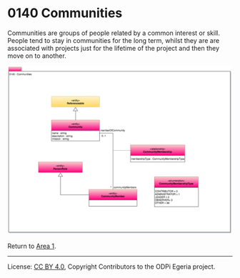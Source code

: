 <!-- SPDX-License-Identifier: CC-BY-4.0 -->
<!-- Copyright Contributors to the ODPi Egeria project. -->

# 0140 Communities

Communities are groups of people related by a common interest or skill.
People tend to stay in communities for the long term, whilst
they are are associated with projects just for the lifetime of
the project and then they move on to another. 

![UML](0140-Communities.png#pagewidth)


Return to [Area 1](Area-1-models.md).

----
License: [CC BY 4.0](https://creativecommons.org/licenses/by/4.0/),
Copyright Contributors to the ODPi Egeria project.